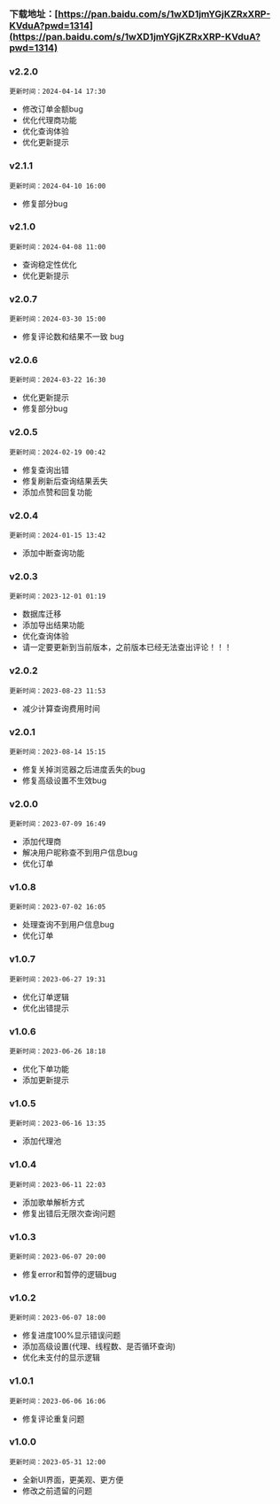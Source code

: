 ### 下载地址：[https://pan.baidu.com/s/1wXD1jmYGjKZRxXRP-KVduA?pwd=1314](https://pan.baidu.com/s/1wXD1jmYGjKZRxXRP-KVduA?pwd=1314)

### v2.2.0

`更新时间：2024-04-14 17:30`

- 修改订单金额bug
- 优化代理商功能
- 优化查询体验
- 优化更新提示

### v2.1.1

`更新时间：2024-04-10 16:00`

- 修复部分bug

### v2.1.0

`更新时间：2024-04-08 11:00`

- 查询稳定性优化
- 优化更新提示

### v2.0.7

`更新时间：2024-03-30 15:00`

- 修复评论数和结果不一致 bug

### v2.0.6

`更新时间：2024-03-22 16:30`

- 优化更新提示
- 修复部分bug

### v2.0.5

`更新时间：2024-02-19 00:42`

- 修复查询出错
- 修复刷新后查询结果丢失
- 添加点赞和回复功能

### v2.0.4

`更新时间：2024-01-15 13:42`

- 添加中断查询功能

### v2.0.3

`更新时间：2023-12-01 01:19`

- 数据库迁移
- 添加导出结果功能
- 优化查询体验
- 请一定要更新到当前版本，之前版本已经无法查出评论！！！

### v2.0.2

`更新时间：2023-08-23 11:53`

- 减少计算查询费用时间

### v2.0.1

`更新时间：2023-08-14 15:15`

- 修复关掉浏览器之后进度丢失的bug
- 修复高级设置不生效bug

### v2.0.0

`更新时间：2023-07-09 16:49`

- 添加代理商
- 解决用户昵称查不到用户信息bug
- 优化订单

### v1.0.8

`更新时间：2023-07-02 16:05`

- 处理查询不到用户信息bug
- 优化订单

### v1.0.7

`更新时间：2023-06-27 19:31`

- 优化订单逻辑
- 优化出错提示

### v1.0.6

`更新时间：2023-06-26 18:18`

- 优化下单功能
- 添加更新提示

### v1.0.5

`更新时间：2023-06-16 13:35`

- 添加代理池

### v1.0.4

`更新时间：2023-06-11 22:03`

- 添加歌单解析方式
- 修复出错后无限次查询问题

### v1.0.3

`更新时间：2023-06-07 20:00`

- 修复error和暂停的逻辑bug

### v1.0.2

`更新时间：2023-06-07 18:00`

- 修复进度100%显示错误问题
- 添加高级设置(代理、线程数、是否循环查询)
- 优化未支付的显示逻辑

### v1.0.1

`更新时间：2023-06-06 16:06`

- 修复评论重复问题

### v1.0.0

`更新时间：2023-05-31 12:00`

- 全新UI界面，更美观、更方便
- 修改之前遗留的问题

